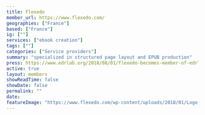 ```yaml
---
title: Flexedo
member_url: https://www.flexedo.com/
geographies: ["France"]
based: ["France"]
ig: [""] 
services: ["ebook creation"]
tags: [""]
categories: ["Service providers"]
summary: "specialized in structured page layout and EPUB production"
press: https://www.edrlab.org/2018/08/01/flexedo-becomes-member-of-edrlab/
active: true
layout: members
showReadTime: false
showDate: false
permalink: ""
date: 
featureImage: "https://www.flexedo.com/wp-content/uploads/2018/01/Logo-Flexedo_horizontal-mix.png"
---
```

